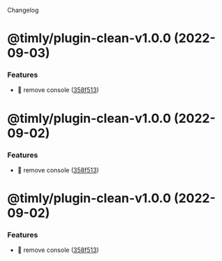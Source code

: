 Changelog

# @timly/plugin-clean-v1.0.0 (2022-09-03)


### Features

* :tada: remove console ([358f513](https://github.com/lyios8859-1/rollup-ext/commit/358f513650a7258b9d39acdf067550f02c966dfd))

# @timly/plugin-clean-v1.0.0 (2022-09-02)


### Features

* :tada: remove console ([358f513](https://github.com/lyios8859-1/rollup-ext/commit/358f513650a7258b9d39acdf067550f02c966dfd))

# @timly/plugin-clean-v1.0.0 (2022-09-02)


### Features

* :tada: remove console ([358f513](https://github.com/lyios8859-1/rollup-ext/commit/358f513650a7258b9d39acdf067550f02c966dfd))
